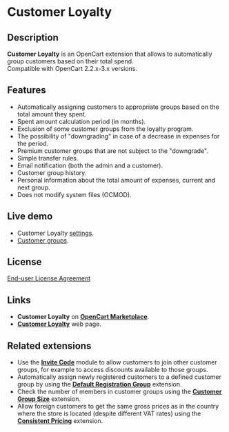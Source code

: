 # Customer Loyalty

## Description
**Customer Loyalty** is an OpenCart extension that allows to automatically group customers based on their total spend.  
Compatible with OpenCart 2.2.x-3.x versions.

## Features
* Automatically assigning customers to appropriate groups based on the total amount they spent.
* Spent amount calculation period (in months).
* Exclusion of some customer groups from the loyalty program.
* The possibility of "downgrading" in case of a decrease in expenses for the period.
* Premium customer groups that are not subject to the "downgrade".
* Simple transfer rules.
* Email notification (both the admin and a customer).
* Customer group history.
* Personal information about the total amount of expenses, current and next group.
* Does not modify system files (OCMOD).

## Live demo
* Customer Loyalty [settings](https://demo.ocmod.space/a/admin/index.php?route=extension/module/customer_loyalty).
* [Customer groups](https://demo.ocmod.space/a/admin/index.php?route=customer/customer_group).

## License
[End-user License Agreement](https://raw.githubusercontent.com/ocmod-space/ocmod-customer-loyalty/main/EULA.txt)

## Links
* **Customer Loyalty** on [**OpenCart Marketplace**](https://www.opencart.com/index.php?route=marketplace/extension/info&extension_id=42646).
* [**Customer Loyalty**](https://www.ocmod.space/customer-loyalty) web page.

## Related extensions
* Use the [**Invite Code**](https://www.opencart.com/index.php?route=marketplace/extension/info&extension_id=42632) module to allow customers to join other customer groups, for example to access discounts available to those groups.
* Automatically assign newly registered customers to a defined customer group by using the [**Default Registration Group**](https://www.opencart.com/index.php?route=marketplace/extension/info&extension_id=42480) extension.
* Check the number of members in customer groups using the [**Customer Group Size**](https://www.opencart.com/index.php?route=marketplace/extension/info&extension_id=42642) extension.
* Allow foreign customers to get the same gross prices as in the country where the store is located (despite different VAT rates) using the [**Consistent Pricing**](https://www.opencart.com/index.php?route=marketplace/extension/info&extension_id=44968) extension.
